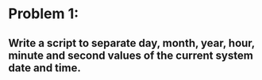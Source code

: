 # Problem 1:
## Write a script to separate day, month, year, hour, minute and second values of the current system date and time.

